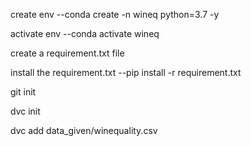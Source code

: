 create env
--conda create -n wineq python=3.7 -y

activate env
--conda activate wineq

create a requirement.txt file

install the requirement.txt
--pip install -r requirement.txt


git init

dvc init

dvc add data_given/winequality.csv